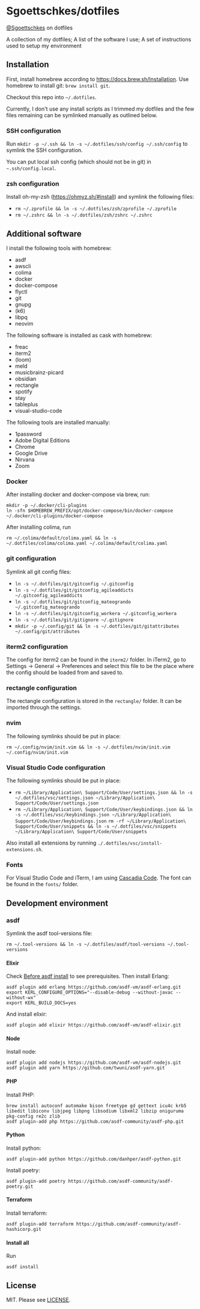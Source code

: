 Sgoettschkes/dotfiles
=====================

[@Sgoettschkes](https://twitter.com/Sgoettschkes) on dotfiles

A collection of my dotfiles; A list of the software I use; A set of instructions used to setup my environment

## Installation

First, install homebrew according to https://docs.brew.sh/Installation. Use homebrew to install git: `brew install git`.

Checkout this repo into `~/.dotfiles`.

Currently, I don't use any install scripts as I trimmed my dotfiles and the few files remaining can be symlinked manually as outlined below.

### SSH configuration

Run `mkdir -p ~/.ssh && ln -s ~/.dotfiles/ssh/config ~/.ssh/config` to symlink the SSH configuration.

You can put local ssh config (which should not be in git) in `~.ssh/config.local`.

### zsh configuration

Install oh-my-zsh (https://ohmyz.sh/#install) and symlink the following files:

* `rm ~/.zprofile && ln -s ~/.dotfiles/zsh/zprofile ~/.zprofile`
* `rm ~/.zshrc && ln -s ~/.dotfiles/zsh/zshrc ~/.zshrc`

## Additional software

I install the following tools with homebrew:

* asdf
* awscli
* colima
* docker
* docker-compose
* flyctl
* git
* gnupg
* (k6)
* libpq
* neovim

The following software is installed as cask with homebrew:

* freac
* iterm2
* (loom)
* meld
* musicbrainz-picard
* obsidian
* rectangle
* spotify
* stay
* tableplus
* visual-studio-code

The following tools are installed manually:

* 1password
* Adobe Digital Editions
* Chrome
* Google Drive
* Nirvana
* Zoom

### Docker

After installing docker and docker-compose via brew, run:

```
mkdir -p ~/.docker/cli-plugins
ln -sfn $HOMEBREW_PREFIX/opt/docker-compose/bin/docker-compose ~/.docker/cli-plugins/docker-compose
```

After installing colima, run

`rm ~/.colima/default/colima.yaml && ln -s ~/.dotfiles/colima/colima.yaml ~/.colima/default/colima.yaml`

### git configuration

Symlink all git config files:

* `ln -s ~/.dotfiles/git/gitconfig ~/.gitconfig`
* `ln -s ~/.dotfiles/git/gitconfig_agileaddicts ~/.gitconfig_agileaddicts`
* `ln -s ~/.dotfiles/git/gitconfig_mateogrando ~/.gitconfig_mateogrando`
* `ln -s ~/.dotfiles/git/gitconfig_workera ~/.gitconfig_workera`
* `ln -s ~/.dotfiles/git/gitignore ~/.gitignore`
* `mkdir -p ~/.config/git && ln -s ~/.dotfiles/git/gitattributes ~/.config/git/attributes`

### iterm2 configuration

The config for iterm2 can be found in the `iterm2/` folder. In iTerm2, go to Settings -> General -> Preferences and select this file to be the place where the config should be loaded from and saved to.

### rectangle configuration

The rectangle configuration is stored in the `rectangle/` folder. It can be imported through the settings.

### nvim

The following symlinks should be put in place:

`rm ~/.config/nvim/init.vim && ln -s ~/.dotfiles/nvim/init.vim ~/.config/nvim/init.vim`

### Visual Studio Code configuration

The following symlinks should be put in place:

* `rm ~/Library/Application\ Support/Code/User/settings.json && ln -s ~/.dotfiles/vsc/settings.json ~/Library/Application\ Support/Code/User/settings.json`
* `rm ~/Library/Application\ Support/Code/User/keybindings.json && ln -s ~/.dotfiles/vsc/keybindings.json ~/Library/Application\ Support/Code/User/keybindings.json`
`rm -rf ~/Library/Application\ Support/Code/User/snippets && ln -s ~/.dotfiles/vsc/snippets ~/Library/Application\ Support/Code/User/snippets`

Also install all extensions by running `./.dotfiles/vsc/install-extensions.sh`.

### Fonts

For Visual Studio Code and iTerm, I am using [Cascadia Code](https://github.com/microsoft/cascadia-code). The font can be found in the `fonts/` folder.

## Development environment

### asdf

Symlink the asdf tool-versions file:

`rm ~/.tool-versions && ln -s ~/.dotfiles/asdf/tool-versions ~/.tool-versions`
#### Elixir

Check [Before asdf install](https://github.com/asdf-vm/asdf-erlang#before-asdf-install) to see prerequisites. Then install Erlang:

```
asdf plugin add erlang https://github.com/asdf-vm/asdf-erlang.git
export KERL_CONFIGURE_OPTIONS="--disable-debug --without-javac --without-wx"
export KERL_BUILD_DOCS=yes
```

And install elixir:

```
asdf plugin add elixir https://github.com/asdf-vm/asdf-elixir.git
```

#### Node

Install node:

```
asdf plugin add nodejs https://github.com/asdf-vm/asdf-nodejs.git
asdf plugin add yarn https://github.com/twuni/asdf-yarn.git
```

#### PHP

Install PHP:

```
brew install autoconf automake bison freetype gd gettext icu4c krb5 libedit libiconv libjpeg libpng libsodium libxml2 libzip oniguruma pkg-config re2c zlib
asdf plugin-add php https://github.com/asdf-community/asdf-php.git
```

#### Python

Install python:

```
asdf plugin-add python https://github.com/danhper/asdf-python.git
```

Install poetry:

```
asdf plugin-add poetry https://github.com/asdf-community/asdf-poetry.git
```

#### Terraform

Install terraform:

```
asdf plugin-add terraform https://github.com/asdf-community/asdf-hashicorp.git
```

#### Install all

Run

```
asdf install
```

## License

MIT. Please see [LICENSE](LICENSE).
